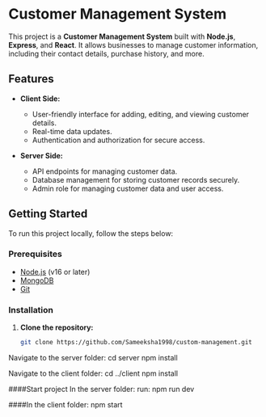 # Customer Management System

This project is a **Customer Management System** built with **Node.js**, **Express**, and **React**. It allows businesses to manage customer information, including their contact details, purchase history, and more.

## Features

- **Client Side:**
  - User-friendly interface for adding, editing, and viewing customer details.
  - Real-time data updates.
  - Authentication and authorization for secure access.
  
- **Server Side:**
  - API endpoints for managing customer data.
  - Database management for storing customer records securely.
  - Admin role for managing customer data and user access.

## Getting Started

To run this project locally, follow the steps below:

### Prerequisites

- [Node.js](https://nodejs.org/) (v16 or later)
- [MongoDB](https://www.mongodb.com/)
- [Git](https://git-scm.com/)

### Installation

1. **Clone the repository:**

   ```bash
   git clone https://github.com/Sameeksha1998/custom-management.git

Navigate to the server folder:
cd server
npm install

Navigate to the client folder:
cd ../client
npm install

####Start project
In the server folder:
run:  npm run dev

####In the client folder:
npm start

